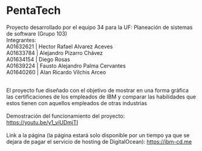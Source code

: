 # PentaTech
Proyecto desarrollado por el equipo 34 para la UF: Planeación de sistemas de software (Grupo 103) <br />
Integrantes: <br />
A01632621 | Hector Rafael Alvarez Aceves <br />
A01633784 | Alejandro Pizarro Chávez <br />
A01634154 | Diego Rosas <br />
A01639224 | Fausto Alejandro Palma Cervantes <br />
A01640260 | Alan Ricardo Vilchis Arceo <br /><br />

El proyecto fue diseñado con el objetivo de mostrar en una forma gráfica las certificaciones de los empleados de IBM y comparar las habilidades que estos tienen con aquellos empleados de otras industrias<br /><br />
Demostración del funcionamiento del proyecto: https://youtu.be/y1_viUDmjTI<br /><br />
Link a la página (la página estará solo disponible por un tiempo ya que se dejara de pagar el servicio de hosting de DigitalOcean): https://ibm-cd.me
